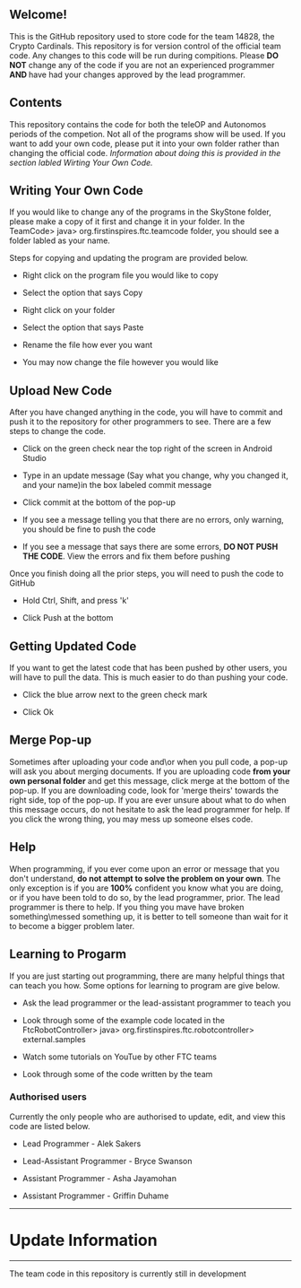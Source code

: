 ## Welcome!
This is the GitHub repository used to store code for the team 14828, the Crypto Cardinals. This
repository is for version control of the official team code. Any changes to this code will be run
during compitions. Please <b>DO NOT</b> change any of the code if you are not an experienced programmer
<b> AND </b> have had your changes approved by the lead programmer.

## Contents
This repository contains the code for both the teleOP and Autonomos periods of the competion. Not all of the
programs show will be used. If you want to add your own code, please put it into your own folder rather than
 changing the official code. <i>Information about doing this is provided in the section labled Wirting Your Own
 Code.</i>


## Writing Your Own Code
If you would like to change any of the programs in the SkyStone folder, please make a copy of it first and
 change it in your folder. In the TeamCode> java> org.firstinspires.ftc.teamcode folder, you should see a folder
 labled as your name.

 Steps for copying and updating the program are provided below.

 * Right click on the program file you would like to copy

 * Select the option that says Copy

 * Right click on your folder

 * Select the option that says Paste

 * Rename the file how ever you want

 * You may now change the file however you would like


 ## Upload New Code
 After you have changed anything in the code, you will have to commit and push it to the repository for other
 programmers to see. There are a few steps to change the code.

 * Click on the green check near the top right of the screen in Android Studio

 * Type in an update message (Say what you change, why you changed it, and your name)in the box labeled commit message

 * Click commit at the bottom of the pop-up
 
 * If you see a message telling you that there are no errors, only warning, you should be fine to push the code

* If you see a message that says there are some errors, <b>DO NOT PUSH THE CODE</b>. View the errors and fix them before pushing


Once you finish doing all the prior steps, you will need to push the code to GitHub

* Hold Ctrl, Shift, and press 'k'

* Click Push at the bottom




## Getting Updated Code
If you want to get the latest code that has been pushed by other users, you will have to pull the data. This is much easier
 to do than pushing your code.

 * Click the blue arrow next to the green check mark

 * Click Ok
 
 
 ## Merge Pop-up
 Sometimes after uploading your code and\or when you pull code, a pop-up will ask you about merging documents. If you are uploading 
 code <b>from your own personal folder</b> and get this message, click merge at the bottom of the pop-up. If you are downloading code, 
 look for 'merge theirs' towards the right side, top of the pop-up. If you are ever unsure about what to do when this message occurs, 
 do not hesitate to ask the lead programmer for help. If you click the wrong thing, you may mess up someone elses code.


## Help
When programming, if you ever come upon an error or message that you don't understand, <b>do not attempt to solve the problem on your own</b>. The only exception is if you are <b>100%</b> confident you know what you are doing, or if you have been told to do so, by the
 lead programmer, prior. The lead programmer is there to help. If you thing you mave have broken something\messed something up, it is
  better to tell someone than wait for it to become a bigger problem later.
  
  
## Learning to Progarm
If you are just starting out programming, there are many helpful things that can teach you how. Some options for learning to program
 are give below.
 
* Ask the lead programmer or the lead-assistant programmer to teach you

* Look through some of the example code located in the FtcRobotController> java> org.firstinspires.ftc.robotcontroller> external.samples

* Watch some tutorials on YouTue by other FTC teams

* Look through some of the code written by the team


### Authorised users
Currently the only people who are authorised to update, edit, and view this code are listed below.

* Lead Programmer - Alek Sakers

* Lead-Assistant Programmer - Bryce Swanson

* Assistant Programmer - Asha Jayamohan

* Assistant Programmer - Griffin Duhame


**********************************************************************

# Update Information

**********************************************************************


The team code in this repository is currently still in development
